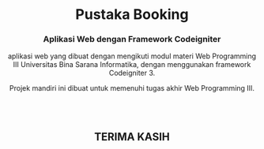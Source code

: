 <h1 align="center">Pustaka Booking</h1>
<h3 align="center">Aplikasi Web dengan Framework Codeigniter</h3>


<p align='center'>aplikasi web yang dibuat dengan mengikuti modul materi Web Programming III Universitas Bina Sarana Informatika, dengan menggunakan framework Codeigniter 3.</p>

<p align='center'>Projek mandiri ini dibuat untuk memenuhi tugas akhir Web Programming III.</p>

<br>
<br>
<h2 align='center'>TERIMA KASIH </h2>
